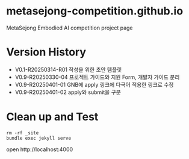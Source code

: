 # metasejong-competition.github.io
MetaSejong Embodied AI competition project page

# Version History

- V0.1-R20250314-R01 작성을 위한 초안 템플릿 
- V0.9-R20250330-04 프로젝트 가이드와 지원 Form, 개발자 가이드 분리
- V0.9-R20250401-01 GNB에 apply 링크에 다국어 적용한 링크로 수정
- V0.9-R20250401-02 apply와 submit을 구분 

# Clean up and Test 

```
rm -rf _site
bundle exec jekyll serve
```

open http://localhost:4000 

